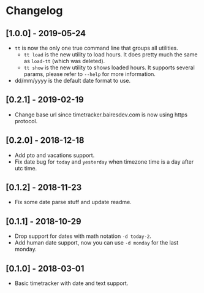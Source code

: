 # Changelog

## [1.0.0] - 2019-05-24
- `tt` is now the only one true command line that groups all utilities.
    - `tt load` is the new utility to load hours. It does pretty much the same as `load-tt` (which was deleted).
    - `tt show` is the new utility to shows loaded hours. It supports several params, please refer to `--help` for more information. 
- dd/mm/yyyy is the default date format to use.   

## [0.2.1] - 2019-02-19
- Change base url since timetracker.bairesdev.com is now using https protocol.  

## [0.2.0] - 2018-12-18
- Add pto and vacations support.
- Fix date bug for `today` and `yesterday` when timezone time is a day after utc time.

## [0.1.2] - 2018-11-23
- Fix some date parse stuff and update readme.

## [0.1.1] - 2018-10-29
- Drop support for dates with math notation `-d today-2`.
- Add human date support, now you can use `-d monday` for the last monday.

## [0.1.0] - 2018-03-01
- Basic timetracker with date and text support.
